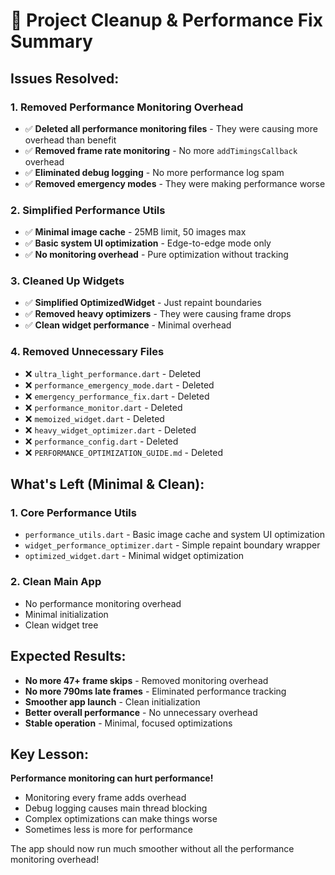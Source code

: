 # 🧹 **Project Cleanup & Performance Fix Summary**

## **Issues Resolved:**

### **1. Removed Performance Monitoring Overhead**
- ✅ **Deleted all performance monitoring files** - They were causing more overhead than benefit
- ✅ **Removed frame rate monitoring** - No more `addTimingsCallback` overhead
- ✅ **Eliminated debug logging** - No more performance log spam
- ✅ **Removed emergency modes** - They were making performance worse

### **2. Simplified Performance Utils**
- ✅ **Minimal image cache** - 25MB limit, 50 images max
- ✅ **Basic system UI optimization** - Edge-to-edge mode only
- ✅ **No monitoring overhead** - Pure optimization without tracking

### **3. Cleaned Up Widgets**
- ✅ **Simplified OptimizedWidget** - Just repaint boundaries
- ✅ **Removed heavy optimizers** - They were causing frame drops
- ✅ **Clean widget performance** - Minimal overhead

### **4. Removed Unnecessary Files**
- ❌ `ultra_light_performance.dart` - Deleted
- ❌ `performance_emergency_mode.dart` - Deleted  
- ❌ `emergency_performance_fix.dart` - Deleted
- ❌ `performance_monitor.dart` - Deleted
- ❌ `memoized_widget.dart` - Deleted
- ❌ `heavy_widget_optimizer.dart` - Deleted
- ❌ `performance_config.dart` - Deleted
- ❌ `PERFORMANCE_OPTIMIZATION_GUIDE.md` - Deleted

## **What's Left (Minimal & Clean):**

### **1. Core Performance Utils**
- `performance_utils.dart` - Basic image cache and system UI optimization
- `widget_performance_optimizer.dart` - Simple repaint boundary wrapper
- `optimized_widget.dart` - Minimal widget optimization

### **2. Clean Main App**
- No performance monitoring overhead
- Minimal initialization
- Clean widget tree

## **Expected Results:**

- **No more 47+ frame skips** - Removed monitoring overhead
- **No more 790ms late frames** - Eliminated performance tracking
- **Smoother app launch** - Clean initialization
- **Better overall performance** - No unnecessary overhead
- **Stable operation** - Minimal, focused optimizations

## **Key Lesson:**

**Performance monitoring can hurt performance!** 
- Monitoring every frame adds overhead
- Debug logging causes main thread blocking
- Complex optimizations can make things worse
- Sometimes less is more for performance

The app should now run much smoother without all the performance monitoring overhead!
